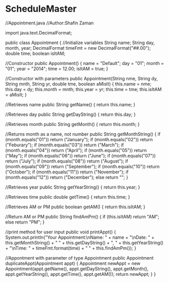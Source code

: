 # ScheduleMaster
//Appointment.java          //Author:Shafin Zaman

import java.text.DecimalFormat;

public class Appointment
{
  //Initialize variables
  String name;
  String day, month, year;
  DecimalFormat timeFmt = new DecimalFormat("##.00");
  double time;
  boolean isItAM;
  
  //Constructor
  public Appointment()
  {
    name = "Default";
    day = "01";
    month = "01";
    year = "2014";
    time = 12.00;
    isItAM = true; 
  }
  
  //Constructor with parameters
  public Appointment(String nme, String dy, String mnth, String yr, double tme, boolean aMisIt)
  {
    this.name = nme;
    this.day = dy;
    this.month = mnth;
    this.year = yr;
    this.time = tme;
    this.isItAM = aMisIt;
  }
  
  //Retrieves name
  public String getName()
  {
    return this.name;
  }
  
  //Retrieves day
  public String getDayString()
  {
    return this.day;
  }
  
  //Retrieves month
  public String getMonth()
  {
    return this.month;
  }
  
  //Returns month as a name, not number
  public String getMonthString()
  {
    if (month.equals("01"))
      return ("January");
    if (month.equals("02"))
      return ("Feburary");
    if (month.equals("03"))
      return ("March");
    if (month.equals("04"))
      return ("April");
    if (month.equals("05"))
      return ("May");
    if (month.equals("06"))
      return ("June");
    if (month.equals("07"))
      return ("July");
    if (month.equals("08"))
      return ("August");
    if (month.equals("09"))
      return ("September");
    if (month.equals("10"))
      return ("October");
    if (month.equals("11"))
      return ("November");
    if (month.equals("12"))
      return ("December");
    else
      return "";
  }
  
  //Retrieves year
  public String getYearString()
  {
    return this.year;
  }
  
  //Retrieves time
  public double getTime()
  {
    return this.time;
  }
  
  //Retrieves AM or PM
  public boolean getAM()
  {
    return this.isItAM;
  }
  
  //Return AM or PM
  public String findAmPm()
  {
    if (this.isItAM)
      return "AM";
    else
      return "PM";
  }
  
  //print method for user input
  public void printAppt()
  {
    System.out.println("Your Appointment:\nName: " + name + "\nDate: " + this.getMonthString() + " " + this.getDayString() +
                       ", " + this.getYearString() + "\nTime: " + timeFmt.format(time) + " " + this.findAmPm());
  }
  

  //Appontment with parameter of type Appointment
  public Appointment duplicateAppt(Appointment appt)
  {
    Appointment newAppt = new Appointment(appt.getName(), appt.getDayString(), 
                                          appt.getMonth(), appt.getYearString(), appt.getTime(), appt.getAM());
    return newAppt;
  }
}





















